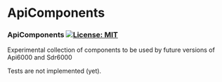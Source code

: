 # ApiComponents

### ApiComponents [![License: MIT](https://img.shields.io/badge/License-MIT-yellow.svg)](https://en.wikipedia.org/wiki/MIT_License)

Experimental collection of components to be used by future versions of Api6000 and Sdr6000

Tests are not implemented (yet).
